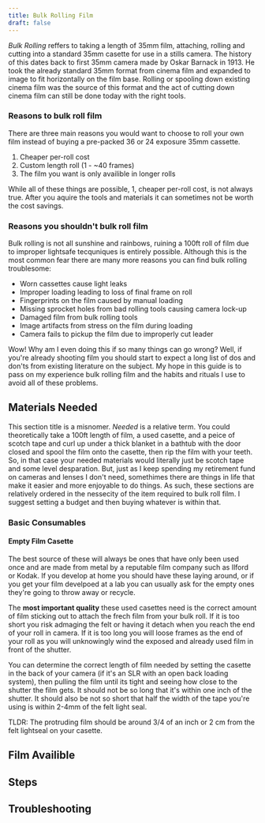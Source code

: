 ```yaml
---
title: Bulk Rolling Film
draft: false
---
```


<!-- uncomment this heading when someone decides to bulk roll 120 🤪 -->
<!-- # Bulk Rolling 35mm Film -->

*Bulk Rolling* reffers to taking a length of 35mm film, attaching, rolling and cutting into a standard 35mm casette for use in a stills camera. The history of this dates back to first 35mm camera made by Oskar Barnack in 1913. He took the already standard 35mm format from cinema film and expanded to image to fit horizontally on the film base. Rolling or spooling down existing cinema film was the source of this format and the act of cutting down cinema film can still be done today with the right tools.

### Reasons to bulk roll film

There are three main reasons you would want to choose to roll your own film instead of buying a pre-packed 36 or 24 exposure 35mm cassette.

1. Cheaper per-roll cost
2. Custom length roll (1 - ~40 frames)
3. The film you want is only availible in longer rolls

While all of these things are possible, 1, cheaper per-roll cost, is not always true. After you aquire the tools and materials it can sometimes not be worth the cost savings.

### Reasons you shouldn't bulk roll film

Bulk rolling is not all sunshine and rainbows, ruining a 100ft roll of film due to improper lightsafe tecquniques is entirely possible. Although this is the most common fear there are many more reasons you can find bulk rolling troublesome:

- Worn cassettes cause light leaks
- Improper loading leading to loss of final frame on roll
- Fingerprints on the film caused by manual loading
- Missing sprocket holes from bad rolling tools causing camera lock-up
- Damaged film from bulk rolling tools
- Image artifacts from stress on the film during loading
- Camera fails to pickup the film due to improperly cut leader

Wow! Why am I even doing this if so many things can go wrong? Well, if you're already shooting film you should start to expect a long list of dos and don'ts from existing literature on the subject. My hope in this guide is to pass on my experience bulk rolling film and the habits and rituals I use to avoid all of these problems.

## Materials Needed

This section title is a misnomer. *Needed* is a relative term. You could theoretically take a 100ft length of film, a used casette, and a peice of scotch tape and curl up under a thick blanket in a bathtub with the door closed and spool the film onto the casette, then rip the film with your teeth. So, in that case your needed materials would literally just be scotch tape and some level desparation. But, just as I keep spending my retirement fund on cameras and lenses I don't need, somethimes there are things in life that make it easier and more enjoyable to do things. As such, these sections are relatively ordered in the nessecity of the item required to bulk roll film. I suggest setting a budget and then buying whatever is within that.

### Basic Consumables

#### Empty Film Casette

The best source of these will always be ones that have only been used once and are made from metal by a reputable film company such as Ilford or Kodak. If you develop at home you should have these laying around, or if you get your film develpoed at a lab you can usually ask for the empty ones they're going to throw away or recycle.

The **most important quality** these used casettes need is the correct amount of film sticking out to attach the frech film from your bulk roll. If it is too short you risk admaging the felt or having it detach when you reach the end of your roll in camera.  If it is too long you will loose frames as the end of your roll as you will unknowingly wind the exposed and already used film in front of the shutter.

You can determine the correct length of film needed by setting the casette in the back of your camera (if it's an SLR with an open back loading system), then pulling the film until its tight and seeing how close to the shutter the film gets. It should not be so long that it's within one inch of the shutter.  It should also be not so short that half the width of the tape you're using is within 2-4mm of the felt light seal.

TLDR: The protruding film should be around 3/4 of an inch or 2 cm from the felt lightseal on your casette.

## Film Availible

## Steps

## Troubleshooting
